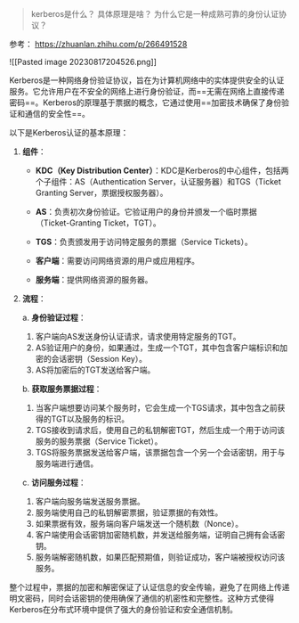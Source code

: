 
>kerberos是什么？
>具体原理是啥？
>为什么它是一种成熟可靠的身份认证协议？

参考： https://zhuanlan.zhihu.com/p/266491528

![[Pasted image 20230817204526.png]]


Kerberos是一种网络身份验证协议，旨在为计算机网络中的实体提供安全的认证服务。它允许用户在不安全的网络上进行身份验证，而==无需在网络上直接传递密码==。Kerberos的原理基于票据的概念，它通过使用==加密技术确保了身份验证和通信的安全性==。

以下是Kerberos认证的基本原理：

1. **组件**：
    
    - **KDC（Key Distribution Center）**：KDC是Kerberos的中心组件，包括两个子组件：AS（Authentication Server，认证服务器）和TGS（Ticket Granting Server，票据授权服务器）。
        
    - **AS**：负责初次身份验证。它验证用户的身份并颁发一个临时票据（Ticket-Granting Ticket，TGT）。
        
    - **TGS**：负责颁发用于访问特定服务的票据（Service Tickets）。
        
    - **客户端**：需要访问网络资源的用户或应用程序。
        
    - **服务端**：提供网络资源的服务器。
        
2. **流程**：
    
    a. **身份验证过程**：
    
    1. 客户端向AS发送身份认证请求，请求使用特定服务的TGT。
    2. AS验证用户的身份，如果通过，生成一个TGT，其中包含客户端标识和加密的会话密钥（Session Key）。
    3. AS将加密后的TGT发送给客户端。
    
    b. **获取服务票据过程**：
    
    1. 当客户端想要访问某个服务时，它会生成一个TGS请求，其中包含之前获得的TGT以及服务的标识。
    2. TGS接收到请求后，使用自己的私钥解密TGT，然后生成一个用于访问该服务的服务票据（Service Ticket）。
    3. TGS将服务票据发送给客户端，该票据包含一个另一个会话密钥，用于与服务端进行通信。
    
    c. **访问服务过程**：
    
    1. 客户端向服务端发送服务票据。
    2. 服务端使用自己的私钥解密票据，验证票据的有效性。
    3. 如果票据有效，服务端向客户端发送一个随机数（Nonce）。
    4. 客户端使用会话密钥加密随机数，并发送给服务端，证明自己拥有会话密钥。
    5. 服务端解密随机数，如果匹配预期值，则验证成功，客户端被授权访问该服务。

整个过程中，票据的加密和解密保证了认证信息的安全传输，避免了在网络上传递明文密码，同时会话密钥的使用确保了通信的机密性和完整性。这种方式使得Kerberos在分布式环境中提供了强大的身份验证和安全通信机制。